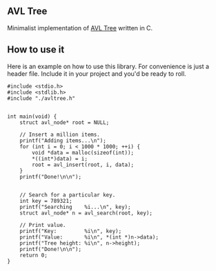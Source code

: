 ## AVL Tree
Minimalist implementation of [AVL Tree]([https://en.wikipedia.org/wiki/AVL_tree) written in C.

## How to use it

Here is an example on how to use this library. 
For convenience is just a header file. Include it in your project and you'd 
be ready to roll.


```
#include <stdio.h>
#include <stdlib.h>
#include "./avltree.h"


int main(void) {
	struct avl_node* root = NULL;

	// Insert a million items.
	printf("Adding items...\n");
	for (int i = 0; i < 1000 * 1000; ++i) {
		void *data = malloc(sizeof(int));
		*((int*)data) = i;
		root = avl_insert(root, i, data);
	}
	printf("Done!\n\n");


	// Search for a particular key.
	int key = 789321;
	printf("Searching    %i...\n", key);
	struct avl_node* n = avl_search(root, key);

	// Print value.
	printf("Key:         %i\n", key);
	printf("Value:       %i\n", *(int *)n->data);
	printf("Tree height: %i\n", n->height);
	printf("Done!\n\n");
	return 0;
}
```
